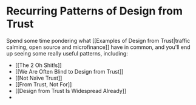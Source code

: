 # Recurring Patterns of Design from Trust

Spend some time pondering what [[Examples of Design from Trust|traffic calming, open source and microfinance]] have in common, and you'll end up seeing some really useful patterns, including: 

- [[The 2 Oh Shit!s]] 
- [[We Are Often Blind to Design from Trust]]  
- [[Not Naïve Trust]]  
- [[From Trust, Not For]]  
- [[Design from Trust Is Widespread Already]]  
- 